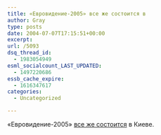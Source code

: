 ```yaml
---
title: «Евровидение-2005» все же состоится в
author: Gray
type: posts
date: 2004-07-07T17:15:51+00:00
excerpt:
url: /5093
dsq_thread_id:
  - 1983054949
esml_socialcount_LAST_UPDATED:
  - 1497220686
essb_cache_expire:
  - 1616347617
categories:
  - Uncategorized

---
```








&#171;Евровидение-2005&#187; <a href="http://www.korrespondent.net/main/97703" target="_blank">все же состоится</a> в Киеве.